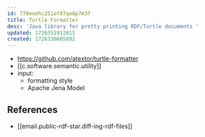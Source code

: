 ```yaml
---
id: 778eoehc251of87qe0p7m3f
title: Turtle Formatter
desc: 'Java library for pretty printing RDF/Turtle documents '
updated: 1726351913815
created: 1726330605892
---
```


- https://github.com/atextor/turtle-formatter
- [[c.software.semantic.utility]]
- input: 
  - formatting style 
  - Apache Jena Model

## References

- [[email.public-rdf-star.diff-ing-rdf-files]]
